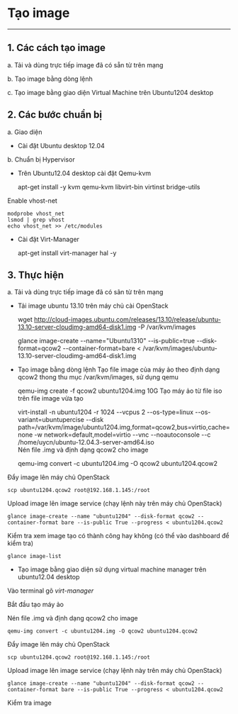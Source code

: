 # Tạo image 
------------

## 1. Các cách tạo image

 a. Tải và dùng trực tiếp image đã có sẵn từ trên mạng
 
 b. Tạo image bằng dòng lệnh
 
 c. Tạo image bằng giao diện Virtual Machine trên Ubuntu1204 desktop

## 2. Các bước chuẩn bị

 a. Giao diện
 
 - Cài đặt Ubuntu desktop 12.04
 
 b. Chuẩn bị Hypervisor
 
 - Trên Ubuntu12.04 desktop cài đặt Qemu-kvm

    apt-get install -y kvm qemu-kvm libvirt-bin virtinst bridge-utils

Enable vhost-net

	modprobe vhost_net
	lsmod | grep vhost
	echo vhost_net >> /etc/modules
 
 - Cài đặt Virt-Manager
 
    apt-get install virt-manager hal -y
 
## 3. Thực hiện

 a. Tải và dùng trực tiếp image đã có sãn từ trên mạng

 - Tải image ubuntu 13.10 trên máy chủ cài OpenStack
 
    wget http://cloud-images.ubuntu.com/releases/13.10/release/ubuntu-13.10-server-cloudimg-amd64-disk1.img -P /var/kvm/images

    glance image-create --name="Ubuntu1310" --is-public=true --disk-format=qcow2 --container-format=bare < /var/kvm/images/ubuntu-13.10-server-cloudimg-amd64-disk1.img	

 - Tạo image bằng dòng lệnh
Tạo file image của máy ảo theo định dạng qcow2 thong thu mục /var/kvm/images, sử dụng qemu
 
    qemu-img create -f qcow2 ubuntu1204.img 10G
Tạo máy ảo từ file iso trên file image vừa tạo

    virt-install -n ubuntu1204 -r 1024 --vcpus 2 --os-type=linux --os-variant=ubuntupercise --disk path=/var/kvm/image/ubuntu1204.img,format=qcow2,bus=virtio,cache=none -w network=default,model=virtio --vnc --noautoconsole --c /home/uycn/ubuntu-12.04.3-server-amd64.iso	
Nén file .img và định dạng qcow2 cho image

    qemu-img convert -c ubuntu1204.img -O qcow2 ubuntu1204.qcow2

Đẩy image lên máy chủ OpenStack

    scp ubuntu1204.qcow2 root@192.168.1.145:/root

Upload image lên image service (chạy lệnh này trên máy chủ OpenStack)

    glance image-create --name "ubuntu1204" --disk-format qcow2 --container-format bare --is-public True --progress < ubuntu1204.qcow2

Kiểm tra xem image tạo có thành công hay không (có thể vào dashboard để kiểm tra)

    glance image-list
	
 - Tạo image bằng giao diện sử dụng virtual machine manager trên ubuntu12.04 desktop

Vào terminal gõ <i>virt-manager</i> 

Bắt đầu tạo máy ảo  
 
 
 
 
 
 
 
 
Nén file .img và định dạng qcow2 cho image

    qemu-img convert -c ubuntu1204.img -O qcow2 ubuntu1204.qcow2

Đẩy image lên máy chủ OpenStack

    scp ubuntu1204.qcow2 root@192.168.1.145:/root

Upload image lên image service (chạy lệnh này trên máy chủ OpenStack)

    glance image-create --name "ubuntu1204" --disk-format qcow2 --container-format bare --is-public True --progress < ubuntu1204.qcow2

Kiểm tra image


 
 